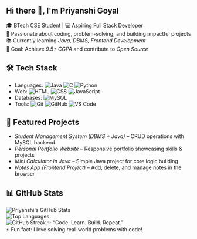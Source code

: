 ##  Hi there 👋, I'm Priyanshi Goyal

🎓 BTech CSE Student | 💻 Aspiring Full Stack Developer  
🚀 Passionate about coding, problem-solving, and building impactful projects  
📚 Currently learning *Java, DBMS, Frontend Development*  
🎯 Goal: Achieve *9.5+ CGPA* and contribute to *Open Source*
## 🛠 Tech Stack
- Languages: ![Java](https://img.shields.io/badge/Java-orange?logo=java) ![C](https://img.shields.io/badge/C-blue?logo=c) ![Python](https://img.shields.io/badge/Python-yellow?logo=python)  
- Web: ![HTML](https://img.shields.io/badge/HTML5-red?logo=html5) ![CSS](https://img.shields.io/badge/CSS3-blue?logo=css3) ![JavaScript](https://img.shields.io/badge/JavaScript-yellow?logo=javascript)  
- Databases: ![MySQL](https://img.shields.io/badge/MySQL-blue?logo=mysql)  
- Tools: ![Git](https://img.shields.io/badge/Git-black?logo=git) ![GitHub](https://img.shields.io/badge/GitHub-white?logo=github) ![VS Code](https://img.shields.io/badge/VSCode-blue?logo=visual-studio-code)
 ## 🚀 Featured Projects
- *Student Management System (DBMS + Java)* – CRUD operations with MySQL backend  
- *Personal Portfolio Website* – Responsive portfolio showcasing skills & projects  
- *Mini Calculator in Java* – Simple Java project for core logic building  
- *Notes App (Frontend Project)* – Add, delete, and manage notes in the browser
## 📊 GitHub Stats
![Priyanshi's GitHub Stats](https://github-readme-stats.vercel.app/api?username=YOUR_USERNAME&show_icons=true&theme=radical)  
![Top Languages](https://github-readme-stats.vercel.app/api/top-langs/?username=YOUR_USERNAME&layout=compact&theme=radical)  
![GitHub Streak](https://github-readme-streak-stats.herokuapp.com/?user=YOUR_USERNAME&theme=radical)
✨ “Code. Learn. Build. Repeat.”  
⚡ Fun fact: I love solving real-world problems with code!
